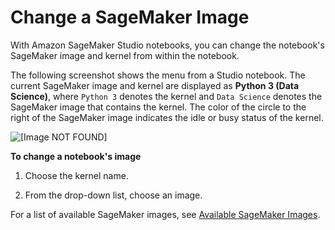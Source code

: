# Change a SageMaker Image<a name="notebooks-run-and-manage-change-image"></a>

With Amazon SageMaker Studio notebooks, you can change the notebook's SageMaker image and kernel from within the notebook\.

The following screenshot shows the menu from a Studio notebook\. The current SageMaker image and kernel are displayed as **Python 3 \(Data Science\)**, where `Python 3` denotes the kernel and `Data Science` denotes the SageMaker image that contains the kernel\. The color of the circle to the right of the SageMaker image indicates the idle or busy status of the kernel\.

![\[Image NOT FOUND\]](http://docs.aws.amazon.com/sagemaker/latest/dg/images/studio/studio-notebooks-manage-callouts.png)

**To change a notebook's image**

1. Choose the kernel name\.

1. From the drop\-down list, choose an image\.

For a list of available SageMaker images, see [Available SageMaker Images](notebooks-available-images.md)\. 